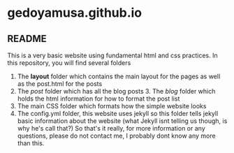 # gedoyamusa.github.io

## README

This is a very basic website using fundamental html and css practices. 
In this repository, you will find several folders

1. The **layout** folder which contains the main layout for the pages as well as the post.html for the posts
2. The *post* folder which has all the blog posts 
    3.  The *blog* folder which holds the html information for how to format the post list
4. The main CSS folder which formats how the simple website looks 
5. The config.yml folder, this website uses jekyll so this folder tells jekyll basic information about the website (what Jekyll isnt telling us though, is why he's call that?) 
So that's it really, for more information or any questions, please do not contact me, I probably dont know any more than this.
